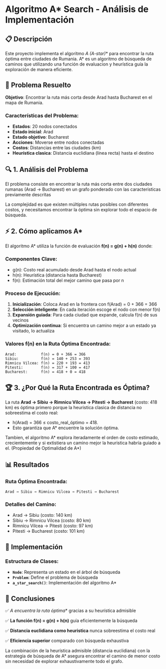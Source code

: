 # Algoritmo A* Search - Análisis de Implementación

## 📋 Descripción

Este proyecto implementa el algoritmo **A* (A-star)** para encontrar la ruta óptima entre ciudades de Rumania. A* es un algoritmo de búsqueda de caminos que utilizando una función de evaluacion y heurística guía la exploración de manera eficiente.

## 🎯 Problema Resuelto

**Objetivo**: Encontrar la ruta más corta desde Arad hasta Bucharest en el mapa de Rumania.

### Características del Problema:
- **Estados**: 20 nodos conectados
- **Estado inicial**: Arad
- **Estado objetivo**: Bucharest  
- **Acciones**: Moverse entre nodos conectadas
- **Costos**: Distancias entre las ciudades (km)
- **Heurística clasica**: Distancia euclidiana (línea recta) hasta el destino

## 🔍 1. Análisis del Problema

El problema consiste en encontrar la ruta más corta entre dos ciudades rumanas (Arad → Bucharest) en un grafo ponderado con las caracteristicas previamente descritas

La complejidad es que existen múltiples rutas posibles con diferentes costos, y necesitamos encontrar la óptima sin explorar todo el espacio de búsqueda.

## ⚡ 2. Cómo aplicamos A*

El algoritmo A* utiliza la función de evaluación **f(n) = g(n) + h(n)** donde:

### Componentes Clave:
- g(n): Costo real acumulado desde Arad hasta el nodo actual
- h(n): Heurística (distancia hasta Bucharest)
- f(n): Estimación total del mejor camino que pasa por n

### Proceso de Ejecución:
1. **Inicialización**: Coloca Arad en la frontera con f(Arad) = 0 + 366 = 366
2. **Selección inteligente**: En cada iteración escoge el nodo con menor f(n)
3. **Expansión guiada**: Para cada ciudad que expande, calcula f(n) de sus vecinos
4. **Optimización continua**: Si encuentra un camino mejor a un estado ya visitado, lo actualiza

### Valores f(n) en la Ruta Óptima Encontrada:
```
Arad:           f(n) = 0 + 366 = 366
Sibiu:          f(n) = 140 + 253 = 393
Rimnicu Vilcea: f(n) = 220 + 193 = 413
Pitesti:        f(n) = 317 + 100 = 417
Bucharest:      f(n) = 418 + 0 = 418
```

## 🏆 3. ¿Por Qué la Ruta Encontrada es Óptima?

La ruta **Arad → Sibiu → Rimnicu Vilcea → Pitesti → Bucharest** (costo: 418 km) es óptima primero porque la heuristica clasica de distancia no sobreestima el costo real: 
- h(Arad) = 366 ≤ costo_real_óptimo = 418.
- Esto garantiza que A* encuentre la solución óptima.

Tambien, el algoritmo A* explora iteradamente el orden de costo estimado, crecientemente y si extistiera un camino mejor la heuristica habría guiado a el. (Propiedad de Optimalidad de A*)

## 📊 Resultados

### Ruta Óptima Encontrada:
```
Arad → Sibiu → Rimnicu Vilcea → Pitesti → Bucharest
```

### Detalles del Camino:
- Arad → Sibiu (costo: 140 km)
- Sibiu → Rimnicu Vilcea (costo: 80 km)
- Rimnicu Vilcea → Pitesti (costo: 97 km)
- Pitesti → Bucharest (costo: 101 km)

## 🔧 Implementación

### Estructura de Clases:
- **`Node`**: Representa un estado en el árbol de búsqueda
- **`Problem`**: Define el problema de búsqueda
- **`a_star_search()`**: Implementación del algoritmo A*

## 🎯 Conclusiones

✅ **A* encuentra la ruta óptima** gracias a su heurística admisible

✅ **La función f(n) = g(n) + h(n)** guía eficientemente la búsqueda

✅ **Distancia euclidiana como heuristica** nunca sobreestima el costo real

✅ **Eficiencia superior** comparado con búsqueda exhaustiva

La combinación de la heurística admisible (distancia euclidiana) con la estrategia de búsqueda de A* asegura encontrar el camino de menor costo sin necesidad de explorar exhaustivamente todo el grafo.
